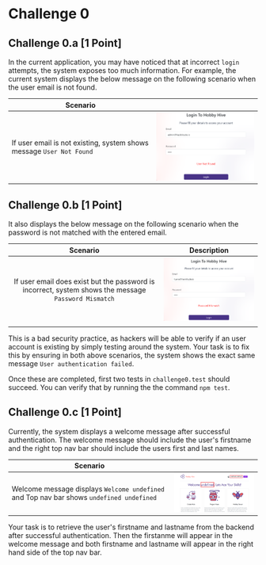 # Challenge 0

## Challenge 0.a [1 Point]

In the current application, you may have noticed that at incorrect `login` attempts,  the system exposes too much information. For example, the current system displays the below message on the following scenario when the user email is not found.

| Scenario      |  |
| ----------- | ----------- |
| If user email is not existing, system shows message `User Not Found`      | <img src="./images/0a.png" width="350">      |


## Challenge 0.b [1 Point]

It also displays the below message on the following scenario when the password is not matched with the entered email.

| Scenario                                                      | Description                                                  |
| :-----------------------------------------------------------: | ------------------------------------------------------------ |
| If user email does exist but the password is incorrect, system shows the message `Password Mismatch` | <img src="./images/0b.png" width="350">                      |
       |

This is a bad security practice, as hackers will be able to verify if an user account is existing by simply testing around the system. Your task is to fix this by ensuring in both above scenarios, the system shows the exact same message `User authentication failed`.

Once these are completed, first two tests in `challenge0.test` should succeed. You can verify that by running the the command `npm test`.


## Challenge 0.c [1 Point]

Currently, the system displays a welcome message after successful authentication. The welcome message should include the user's firstname and the right top nav bar should include the users first and last names. 

| Scenario      |  |
| ----------- | ----------- |
| Welcome message displays `Welcome undefined` and Top nav bar shows `undefined undefined`  | <img src="./images/0c.png" width="350">         |

Your task is to retrieve the user's firstname and lastname from the backend after successful authentication. Then the firstanme will appear in the welcome message and both firstname and lastname will appear in the right hand side of the top nav bar.